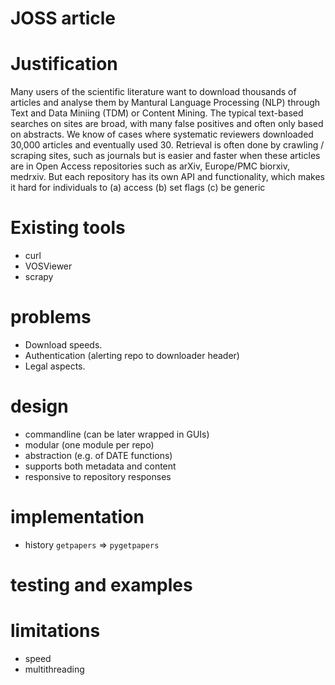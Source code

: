 # JOSS article

# Justification

Many users of the scientific literature want to download thousands of articles and analyse them by Mantural Language Processing (NLP) through Text and Data Miniing (TDM) or Content Mining.
The typical text-based searches on sites are broad, with many false positives and often only based on abstracts. We know of cases where systematic reviewers downloaded 30,000 articles and eventually used 30. 
Retrieval is often done by crawling / scraping sites, such as journals but is easier and faster when these articles are in Open Access repositories such as arXiv, Europe/PMC biorxiv, medrxiv.
But each repository has its own API and functionality, which makes it hard for individuals to (a) access (b) set flags (c) be generic

# Existing tools

* curl
* VOSViewer
* scrapy

# problems

* Download speeds.
* Authentication (alerting repo to downloader header)
* Legal aspects.

# design
* commandline (can be later wrapped in GUIs)
* modular (one module per repo)
* abstraction (e.g. of DATE functions)
* supports both metadata and content
* responsive to repository responses

# implementation

* history `getpapers` => `pygetpapers`

# testing and examples


# limitations

* speed
* multithreading


